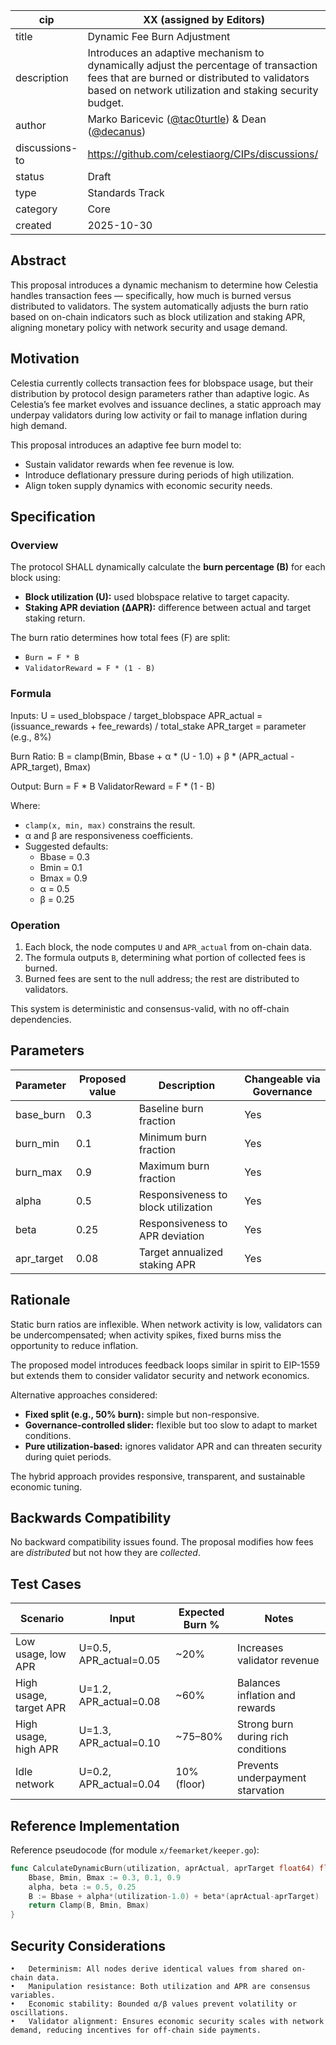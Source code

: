 | cip | XX (assigned by Editors) |
| - | - |
| title | Dynamic Fee Burn Adjustment |
| description | Introduces an adaptive mechanism to dynamically adjust the percentage of transaction fees that are burned or distributed to validators based on network utilization and staking security budget. |
| author | Marko Baricevic ([@tac0turtle](https://github.com/tac0turtle)) & Dean  ([@decanus](https://github.com/decanus)) |
| discussions-to | https://github.com/celestiaorg/CIPs/discussions/ |
| status | Draft |
| type | Standards Track |
| category | Core |
| created | 2025-10-30 |

## Abstract

This proposal introduces a dynamic mechanism to determine how Celestia handles transaction fees — specifically, how much is burned versus distributed to validators. The system automatically adjusts the burn ratio based on on-chain indicators such as block utilization and staking APR, aligning monetary policy with network security and usage demand.

## Motivation

Celestia currently collects transaction fees for blobspace usage, but their distribution by protocol design parameters rather than adaptive logic. As Celestia’s fee market evolves and issuance declines, a static approach may underpay validators during low activity or fail to manage inflation during high demand.

This proposal introduces an adaptive fee burn model to:
- Sustain validator rewards when fee revenue is low.
- Introduce deflationary pressure during periods of high utilization.
- Align token supply dynamics with economic security needs.

## Specification

### Overview

The protocol SHALL dynamically calculate the **burn percentage (B)** for each block using:
- **Block utilization (U):** used blobspace relative to target capacity.
- **Staking APR deviation (ΔAPR):** difference between actual and target staking return.

The burn ratio determines how total fees (F) are split:
- `Burn = F * B`
- `ValidatorReward = F * (1 - B)`

### Formula

Inputs:
U = used_blobspace / target_blobspace
APR_actual = (issuance_rewards + fee_rewards) / total_stake
APR_target = parameter (e.g., 8%)

Burn Ratio:
B = clamp(Bmin, Bbase + α * (U - 1.0) + β * (APR_actual - APR_target), Bmax)

Output:
Burn = F * B
ValidatorReward = F * (1 - B)

Where:
- `clamp(x, min, max)` constrains the result.
- α and β are responsiveness coefficients.
- Suggested defaults:
  - Bbase = 0.3
  - Bmin = 0.1
  - Bmax = 0.9
  - α = 0.5
  - β = 0.25

### Operation

1. Each block, the node computes `U` and `APR_actual` from on-chain data.
2. The formula outputs `B`, determining what portion of collected fees is burned.
3. Burned fees are sent to the null address; the rest are distributed to validators.

This system is deterministic and consensus-valid, with no off-chain dependencies.


## Parameters

| Parameter | Proposed value | Description | Changeable via Governance |
|------------|----------------|-------------|---------------------------|
| base_burn | 0.3 | Baseline burn fraction | Yes |
| burn_min | 0.1 | Minimum burn fraction | Yes |
| burn_max | 0.9 | Maximum burn fraction | Yes |
| alpha | 0.5 | Responsiveness to block utilization | Yes |
| beta | 0.25 | Responsiveness to APR deviation | Yes |
| apr_target | 0.08 | Target annualized staking APR | Yes |


## Rationale

Static burn ratios are inflexible. When network activity is low, validators can be undercompensated; when activity spikes, fixed burns miss the opportunity to reduce inflation.

The proposed model introduces feedback loops similar in spirit to EIP-1559 but extends them to consider validator security and network economics.

Alternative approaches considered:
- **Fixed split (e.g., 50% burn):** simple but non-responsive.
- **Governance-controlled slider:** flexible but too slow to adapt to market conditions.
- **Pure utilization-based:** ignores validator APR and can threaten security during quiet periods.

The hybrid approach provides responsive, transparent, and sustainable economic tuning.


## Backwards Compatibility

No backward compatibility issues found.
The proposal modifies how fees are *distributed* but not how they are *collected*.


## Test Cases

| Scenario | Input | Expected Burn % | Notes |
|-----------|--------|-----------------|-------|
| Low usage, low APR | U=0.5, APR_actual=0.05 | ~20% | Increases validator revenue |
| High usage, target APR | U=1.2, APR_actual=0.08 | ~60% | Balances inflation and rewards |
| High usage, high APR | U=1.3, APR_actual=0.10 | ~75–80% | Strong burn during rich conditions |
| Idle network | U=0.2, APR_actual=0.04 | 10% (floor) | Prevents underpayment starvation |


## Reference Implementation

Reference pseudocode (for module `x/feemarket/keeper.go`):

```go
func CalculateDynamicBurn(utilization, aprActual, aprTarget float64) float64 {
    Bbase, Bmin, Bmax := 0.3, 0.1, 0.9
    alpha, beta := 0.5, 0.25
    B := Bbase + alpha*(utilization-1.0) + beta*(aprActual-aprTarget)
    return Clamp(B, Bmin, Bmax)
}
````

## Security Considerations
	•	Determinism: All nodes derive identical values from shared on-chain data.
	•	Manipulation resistance: Both utilization and APR are consensus variables.
	•	Economic stability: Bounded α/β values prevent volatility or oscillations.
	•	Validator alignment: Ensures economic security scales with network demand, reducing incentives for off-chain side payments.
